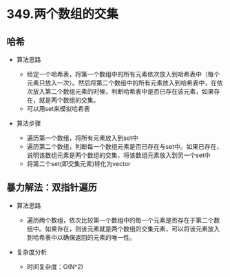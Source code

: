 # 349.两个数组的交集

## 哈希
* 算法思路
    * 给定一个哈希表，将第一个数组中的所有元素依次放入到哈希表中（每个元素只放入一次）。然后将第二个数组中的所有元素放入到哈希表中，在依次放入第二个数组元素的时候，判断哈希表中是否已存在该元素，如果存在，就是两个数组的交集。
    * 可以用set来模拟哈希表


* 算法步骤
    * 遍历第一个数组，将所有元素放入到set中
    * 遍历第二个数组，判断每一个数组元素是否已存在与set中。如果已存在，说明该数组元素是两个数组的交集，将该数组元素放入到另一个set中
    * 将第二个set(即交集元素)转化为vector 


## 暴力解法：双指针遍历
* 算法思路
    * 遍历两个数组，依次比较第一个数组中的每一个元素是否存在于第二个数组中。如果存在，则该元素就是两个数组的交集元素，可以将该元素放入到哈希表中以确保返回的元素的唯一性。


* 复杂度分析
    * 时间复杂度：O(N^2)